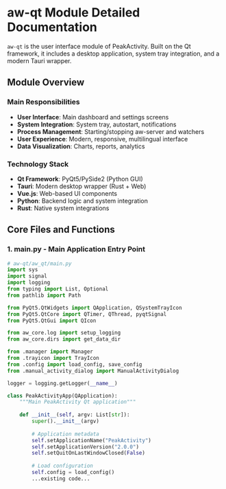 # aw-qt Module Detailed Documentation

`aw-qt` is the user interface module of PeakActivity. Built on the Qt framework, it includes a desktop application, system tray integration, and a modern Tauri wrapper.

## Module Overview

### Main Responsibilities
- **User Interface**: Main dashboard and settings screens
- **System Integration**: System tray, autostart, notifications
- **Process Management**: Starting/stopping aw-server and watchers
- **User Experience**: Modern, responsive, multilingual interface
- **Data Visualization**: Charts, reports, analytics

### Technology Stack
- **Qt Framework**: PyQt5/PySide2 (Python GUI)
- **Tauri**: Modern desktop wrapper (Rust + Web)
- **Vue.js**: Web-based UI components
- **Python**: Backend logic and system integration
- **Rust**: Native system integrations

## Core Files and Functions

### 1. main.py - Main Application Entry Point

```python
# aw-qt/aw_qt/main.py
import sys
import signal
import logging
from typing import List, Optional
from pathlib import Path

from PyQt5.QtWidgets import QApplication, QSystemTrayIcon
from PyQt5.QtCore import QTimer, QThread, pyqtSignal
from PyQt5.QtGui import QIcon

from aw_core.log import setup_logging
from aw_core.dirs import get_data_dir

from .manager import Manager
from .trayicon import TrayIcon
from .config import load_config, save_config
from .manual_activity_dialog import ManualActivityDialog

logger = logging.getLogger(__name__)

class PeakActivityApp(QApplication):
    """Main PeakActivity Qt application"""
    
    def __init__(self, argv: List[str]):
        super().__init__(argv)
        
        # Application metadata
        self.setApplicationName("PeakActivity")
        self.setApplicationVersion("2.0.0")
        self.setQuitOnLastWindowClosed(False)
        
        # Load configuration
        self.config = load_config()
        ...existing code...
